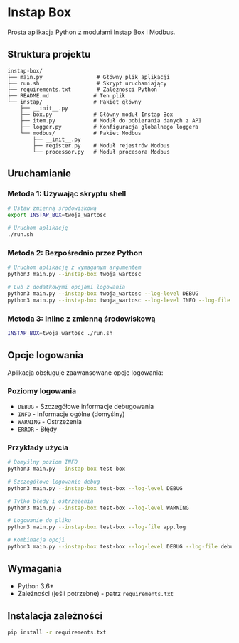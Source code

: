 # Instap Box

Prosta aplikacja Python z modułami Instap Box i Modbus.

## Struktura projektu

```
instap-box/
├── main.py                 # Główny plik aplikacji
├── run.sh                  # Skrypt uruchamiający
├── requirements.txt        # Zależności Python
├── README.md              # Ten plik
└── instap/                # Pakiet główny
    ├── __init__.py
    ├── box.py             # Główny moduł Instap Box
    ├── item.py            # Moduł do pobierania danych z API
    ├── logger.py          # Konfiguracja globalnego loggera
    └── modbus/            # Pakiet Modbus
        ├── __init__.py
        ├── register.py    # Moduł rejestrów Modbus
        └── processor.py   # Moduł procesora Modbus
```

## Uruchamianie

### Metoda 1: Używając skryptu shell
```bash
# Ustaw zmienną środowiskową
export INSTAP_BOX=twoja_wartosc

# Uruchom aplikację
./run.sh
```

### Metoda 2: Bezpośrednio przez Python
```bash
# Uruchom aplikację z wymaganym argumentem
python3 main.py --instap-box twoja_wartosc

# Lub z dodatkowymi opcjami logowania
python3 main.py --instap-box twoja_wartosc --log-level DEBUG
python3 main.py --instap-box twoja_wartosc --log-level INFO --log-file app.log
```

### Metoda 3: Inline z zmienną środowiskową
```bash
INSTAP_BOX=twoja_wartosc ./run.sh
```

## Opcje logowania

Aplikacja obsługuje zaawansowane opcje logowania:

### Poziomy logowania
- `DEBUG` - Szczegółowe informacje debugowania
- `INFO` - Informacje ogólne (domyślny)
- `WARNING` - Ostrzeżenia
- `ERROR` - Błędy

### Przykłady użycia
```bash
# Domyślny poziom INFO
python3 main.py --instap-box test-box

# Szczegółowe logowanie debug
python3 main.py --instap-box test-box --log-level DEBUG

# Tylko błędy i ostrzeżenia
python3 main.py --instap-box test-box --log-level WARNING

# Logowanie do pliku
python3 main.py --instap-box test-box --log-file app.log

# Kombinacja opcji
python3 main.py --instap-box test-box --log-level DEBUG --log-file debug.log
```

## Wymagania

- Python 3.6+
- Zależności (jeśli potrzebne) - patrz `requirements.txt`

## Instalacja zależności

```bash
pip install -r requirements.txt
``` 